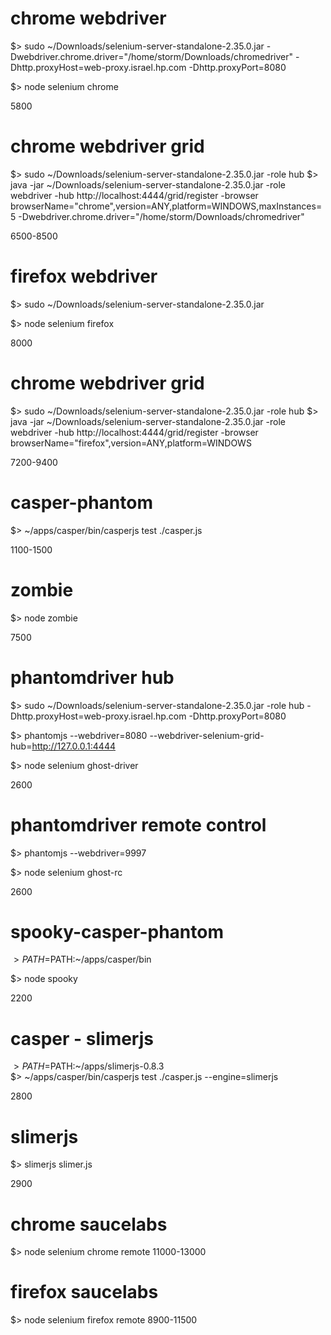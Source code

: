 
chrome webdriver
================
$> sudo ~/Downloads/selenium-server-standalone-2.35.0.jar -Dwebdriver.chrome.driver="/home/storm/Downloads/chromedriver" -Dhttp.proxyHost=web-proxy.israel.hp.com -Dhttp.proxyPort=8080

$> node selenium chrome

5800


chrome webdriver grid
=====================
$> sudo ~/Downloads/selenium-server-standalone-2.35.0.jar -role hub
$> java -jar ~/Downloads/selenium-server-standalone-2.35.0.jar -role webdriver -hub http://localhost:4444/grid/register -browser browserName="chrome",version=ANY,platform=WINDOWS,maxInstances=5 -Dwebdriver.chrome.driver="/home/storm/Downloads/chromedriver"

6500-8500


firefox webdriver
================
$> sudo ~/Downloads/selenium-server-standalone-2.35.0.jar

$> node selenium firefox

8000

chrome webdriver grid
=====================
$> sudo ~/Downloads/selenium-server-standalone-2.35.0.jar -role hub
$> java -jar ~/Downloads/selenium-server-standalone-2.35.0.jar -role webdriver -hub http://localhost:4444/grid/register -browser browserName="firefox",version=ANY,platform=WINDOWS

7200-9400


casper-phantom
==============
$> ~/apps/casper/bin/casperjs test ./casper.js

1100-1500


zombie
======
$> node zombie

7500

phantomdriver hub
=================
$> sudo ~/Downloads/selenium-server-standalone-2.35.0.jar -role hub -Dhttp.proxyHost=web-proxy.israel.hp.com -Dhttp.proxyPort=8080

$> phantomjs --webdriver=8080 --webdriver-selenium-grid-hub=http://127.0.0.1:4444

$> node selenium ghost-driver

2600

 
phantomdriver remote control
============================
$> phantomjs --webdriver=9997

$> node selenium ghost-rc

2600


spooky-casper-phantom
======================
$> PATH=$PATH:~/apps/casper/bin

$> node spooky

2200


casper - slimerjs
=================
$> PATH=$PATH:~/apps/slimerjs-0.8.3  
$> ~/apps/casper/bin/casperjs test ./casper.js --engine=slimerjs

2800


slimerjs
=========
$> slimerjs slimer.js

2900

chrome saucelabs
=================
$> node selenium chrome remote
11000-13000

firefox saucelabs
=================
$> node selenium firefox remote
8900-11500

